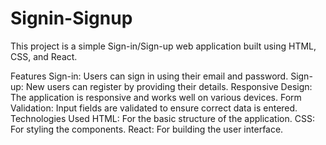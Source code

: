 # Signin-Signup
This project is a simple Sign-in/Sign-up web application built using HTML, CSS, and React.

Features
Sign-in: Users can sign in using their email and password.
Sign-up: New users can register by providing their details.
Responsive Design: The application is responsive and works well on various devices.
Form Validation: Input fields are validated to ensure correct data is entered.
Technologies Used
HTML: For the basic structure of the application.
CSS: For styling the components.
React: For building the user interface.
